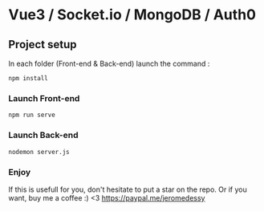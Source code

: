 # Vue3 / Socket.io / MongoDB / Auth0

## Project setup
In each folder (Front-end & Back-end) launch the command : 
```
npm install
```

### Launch Front-end
```
npm run serve
```

### Launch Back-end
```
nodemon server.js
```

### Enjoy
If this is usefull for you, don't hesitate to put a star on the repo.
Or if you want, buy me a coffee :) <3
https://paypal.me/jeromedessy


